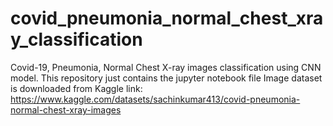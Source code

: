 # covid_pneumonia_normal_chest_xray_classification
 Covid-19, Pneumonia, Normal Chest X-ray images classification using CNN model.
 This repository just contains the jupyter notebook file
 Image dataset is downloaded from Kaggle link: https://www.kaggle.com/datasets/sachinkumar413/covid-pneumonia-normal-chest-xray-images
